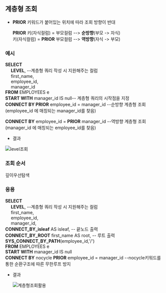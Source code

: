 
## 계층형 조회 
- **PRIOR** 키워드가 붙어있는 위치에 따라 조회 방향이 반대  

    **PRIOR** 키(자식컬럼) = 부모컬럼 --> **순방향**(부모 -> 자식)  
    키(자식컬럼) = **PRIOR** 부모컬럼 --> **역방향**(자식 -> 부모)  

### 예시 
**SELECT**   
&emsp;	**LEVEL**, --계층형 쿼리 작성 시 지원해주는 컬럼  
&emsp;	first_name,  
&emsp;	employee_id,  
&emsp;	manager_id  
**FROM** EMPLOYEES e   
**START WITH** manager_id IS null-- 계층형 쿼리의 시작점을 지정  
**CONNECT BY PRIOR** employee_id = manager_id --순방향 계층형 조회   
(employee_id 에 매칭되는 manager_id를 찾음)    
  
**CONNECT BY** employee_id = **PRIOR** manager_id --역방향 계층형 조회   
(manager_id 에 매칭되는 employee_id를 찾음) 


    
- 결과
  
![level조회](https://github.com/DogFooter/SQL/assets/106423370/056ab9f1-4dbc-45a4-8e6e-a8c295508135)

### 조회 순서
깊이우선탐색

### 응용
**SELECT**   
&emsp;	**LEVEL**, --계층형 쿼리 작성 시 지원해주는 컬럼    
&emsp;	first_name,  
&emsp;	employee_id,  
&emsp;	manager_id,  
	**CONNECT_BY_isleaf** AS isleaf, -- 끝노드 출력  
	**CONNECT_BY_ROOT** first_name AS root, -- 루트 출력  
	**SYS_CONNECT_BY_PATH**(employee_id,'/')   
**FROM** EMPLOYEES e   
**START WITH** manager_id IS null  
**CONNECT BY** nocycle **PRIOR** employee_id = manager_id --nocycle키워드를 통한 순환구조에 따른 무한루프 방지  



    
- 결과
    
  ![계층형조회활용](https://github.com/DogFooter/SQL/assets/106423370/b0697902-9620-414b-ab66-5fb7abde1d9b)
